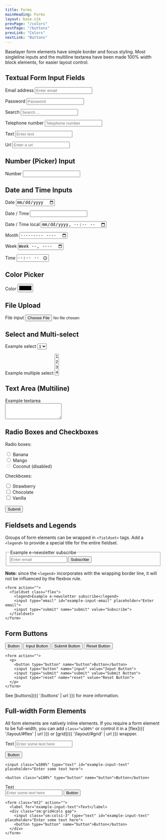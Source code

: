 ```yaml
---
title: Forms
mainHeading: Forms
layout: base.njk
prevPage: "/colors"
nextPage: "/buttons"
prevLink: "Colors"
nextLink: "Buttons"
---
```


Baselayer form elements have simple border and focus styling. Most singleline inputs and the multiline textarea have been made 100% width block elements, for easier layout control.

## Textual Form Input Fields

<form action="">
  <p>
    <label for="example-input-email">Email address</label>
    <input type="email" id="example-input-email" name="example" placeholder="Enter email">
  </p>
  <p>
    <label for="example-input-password">Password</label>
    <input type="password" id="example-input-password" name="example" placeholder="Password">
  </p>
  <p>
    <label for="example-input-search">Search</label>
    <input type="search" id="example-input-serach" name="example" placeholder="Search ...">
  </p>
  <p>
    <label for="example-input-tel">Telephone number</label>
    <input type="tel" id="example-input-tel" name="example" placeholder="Telephone number">
  </p>
  <p>
    <label for="example-input-text">Text</label>
    <input type="text" id="example-input-text" name="example" placeholder="Enter text">
  </p>
  <p>
    <label for="example-input-url">Url</label>
    <input type="url" id="example-input-url" name="example" placeholder="Enter a url">
  </p>
</form>

## Number (Picker) Input

<form action="">
  <p>
    <label for="example-input-password1">Number</label>
    <input type="number" id="example-input-number" name="example">
  </p>
</form>

## Date and Time Inputs

<form action="">
  <p>
    <label for="example-input-date">Date</label>
    <input type="date" id="example-input-date" name="example">
  </p>
  <p>
    <label for="example-input-date-time">Date / Time</label>
    <input type="datetime" id="example-input-date-time" name="example">
  </p>
  <p>
    <label for="example-input-date-time-local">Date / Time local</label>
    <input type="datetime-local" id="example-input-date-time-local" name="example">
  </p>
  <p>
    <label for="example-input-month">Month</label>
    <input type="month" id="example-input-month" name="example">
  </p>
  <p>
    <label for="example-input-week">Week</label>
    <input type="week" id="example-input-week" name="example">
  </p>
  <p>
    <label for="example-input-time">Time</label>
    <input type="time" id="example-input-time" name="example">
  </p>
</form>

## Color Picker

<form action="">
  <p>
    <label for="example-input-color">Color</label>
    <input type="color" id="example-inupt-color" placeholder="#fff">
  </p>
</form>

## File Upload

<form action="">
  <p>
    <label for="example-input-file">File input</label>
    <input type="file" id="example-input-file" accept="image/png, image/jpeg">
  </p>
</form>

## Select and Multi-select

<form action="">
  <p>
    <label for="example-select1">Example select</label>
    <select id="example-select1">
      <option>1</option>
      <option>2</option>
      <option>3</option>
      <option>4</option>
      <option>5</option>
    </select>
  </p>
  <p>
    <label for="example-select2">Example multiple select</label>
    <select multiple id="example-select2">
      <option>1</option>
      <option>2</option>
      <option>3</option>
      <option>4</option>
      <option>5</option>
    </select>
  </p>
</form>

## Text Area (Multiline)

<form action="" class="mt2">
    <label for="example-textarea">Example textarea</label><br>
    <textarea id="example-textarea" rows="3"></textarea>
</form>

## Radio Boxes and Checkboxes

<form action="">
  <p class="my2">Radio boxes:</p>
  <input type="radio" id="example-radio-1" name="example-radio" value="banana">
  <label for="example-radio-1">Banana</label><br>
  <input type="radio" id="example-radio-2" name="example-radio" value="mango">
  <label for="example-radio-2">Mango</label><br>
  <input type="radio" id="example-radio-3" name="example-radio" value="coconut" disabled>
  <label for="example-radio-3">Coconut (disabled)</label>
  <p class="my2">Checkboxes:</p>
  <input type="checkbox" id="example-check-1" name="example-check-1" value="strawberry">
  <label for="example-check-1"> Strawberry</label><br>
  <input type="checkbox" id="example-check-2" name="example-check-2" value="chocolatte">
  <label for="example-check-2"> Chocolate</label><br>
  <input type="checkbox" id="example-check-3" name="example-check-3" value="vanilla">
  <label for="example-check-3"> Vanilla</label><br><br>
  <input type="submit" value="Submit">
</form>


## Fieldsets and Legends

Groups of form elements can be wrapped in `<fieldset>` tags. Add a `<legend>` to provide a special title for the entire fieldset.

<form action="">
  <fieldset class="flex">
    <legend>Example e-newsletter subscribe</legend>
    <input type="email" id="example-input-email" placeholder="Enter email">
    <input type="submit" name="submit" value="Subscribe">
  </fieldset>
</form>

**Note:** since the `<legend>` incorporates with the wrapping border line, it will not be influenced by the flexbox rule.

```
<form action="">
  <fieldset class="flex">
    <legend>Example e-newsletter subscribe</legend>
    <input type="email" id="example-input-email" placeholder="Enter email">
    <input type="submit" name="submit" value="Subscribe">
  </fieldset>
</form>
```

## Form Buttons

<form action="">
  <p>
    <button type="button" name="button">Button</button>
    <input type="button" name="input" value="Input Button">
    <input type="submit" name="submit" value="Submit Button">
    <input type="reset" name="reset" value="Reset Button">
  </p>
</form>

```
<form action="">
  <p>
    <button type="button" name="button">Button</button>
    <input type="button" name="input" value="Input Button">
    <input type="submit" name="submit" value="Submit Button">
    <input type="reset" name="reset" value="Reset Button">
  </p>
</form>
```

See [buttons]({{ '/buttons' | url }}) for more information.

## Full-width Form Elements

All form elements are natively inline elements. If you require a form element to be full-width, you can add `class="w100%"` or control it in a [flex]({{ '/layout/#flex' | url }}) or [grid]({{ '/layout/#grid' | url }}) wrapper.

<form action="">
  <p>
    <label for="example-input-text">Text</label>
    <input class="w100%" type="text" id="example-input-text" placeholder="Enter some text here">
  </p>
  <p>
    <button class="w100%" type="button" name="button">Button</button>
  </p>
</form>

```
<input class="w100%" type="text" id="example-input-text" placeholder="Enter some text here">

<button class="w100%" type="button" name="button">Button</button>
```

<form class="mt2" action="">
  <label for="example-input-text">Text</label>
  <div class="sm:grid4cols gap">
    <input class="sm:cols1-3" type="text" id="example-input-text" placeholder="Enter some text here">
    <button type="button" name="button">Button</button>
  </div>
</form>

```
<form class="mt2" action="">
  <label for="example-input-text">Text</label>
  <div class="sm:grid4cols gap">
    <input class="sm:cols1-3" type="text" id="example-input-text" placeholder="Enter some text here">
    <button type="button" name="button">Button</button>
  </div>
</form>
```